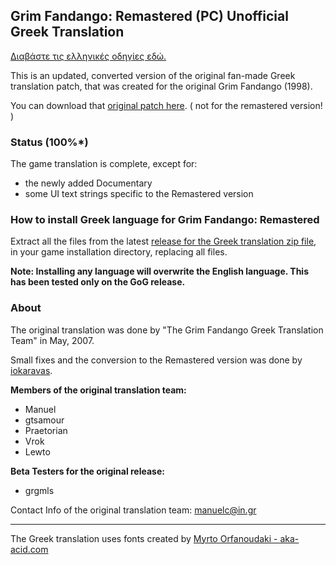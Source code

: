 Grim Fandango: Remastered (PC) Unofficial Greek Translation
---

[Διαβάστε τις ελληνικές οδηγίες εδώ.](README-GR.md)

This is an updated, converted version of the original fan-made Greek translation patch, that was created for the original Grim Fandango (1998).

You can download that [original patch here](orig/grim_fandango_greek_subtitles_patch_1_0b.exe). ( not for the remastered version! )

### Status (100%*)

The game translation is complete, except for:
- the newly added Documentary
- some UI text strings specific to the Remastered version

### How to install Greek language for Grim Fandango: Remastered
Extract all the files from the latest [release for the Greek translation zip file](https://github.com/iokaravas/Grim-Fandango-Remaster-Translation/releases/latest/download/grim-fandango-remastered-greek-lang.zip), in your game installation directory, replacing all files.

**Note: Installing any language will overwrite the English language. This has been tested only on the GoG release.**

### About

The original translation was done by "The Grim Fandango Greek Translation Team" in May, 2007. 

Small fixes and the conversion to the Remastered version was done by [iokaravas](https://github.com/iokaravas).

**Members of the original translation team:**
- Manuel
- gtsamour
- Praetorian
- Vrok
- Lewto

**Beta Testers for the original release:**
- grgmls

Contact Info of the original translation team: [manuelc@in.gr](mailto:manuelc@in.gr)

---

The Greek translation uses fonts created by [Myrto Orfanoudaki - aka-acid.com](https://www.aka-acid.com/)
